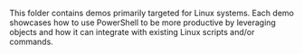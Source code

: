This folder contains demos primarily targeted for Linux systems.
Each demo showcases how to use PowerShell to be more productive by
leveraging objects and how it can integrate with existing Linux 
scripts and/or commands.
